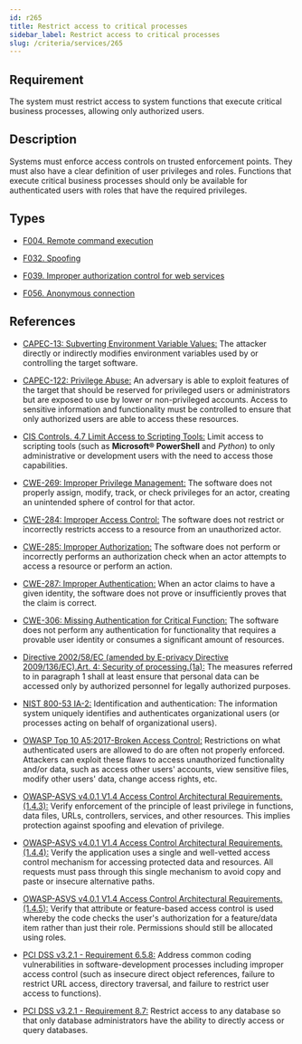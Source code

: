 ```yaml
---
id: r265
title: Restrict access to critical processes
sidebar_label: Restrict access to critical processes
slug: /criteria/services/265
---
```


## Requirement

The system must restrict access to system functions
that execute critical business processes,
allowing only authorized users.

## Description

Systems must enforce access controls on trusted enforcement points.
They must also have a clear definition of user privileges and roles.
Functions that execute critical business processes should only be available for
authenticated users with roles that have the required privileges.

## Types

- [F004. Remote command execution](https://docs.fluidattacks.com/types/004)

- [F032. Spoofing](https://fluidattacks.com/products/rules/findings/032/)

- [F039. Improper authorization control for web services](https://fluidattacks.com/products/rules/findings/039/)

- [F056. Anonymous connection](https://fluidattacks.com/products/rules/findings/056/)

## References

- [CAPEC-13: Subverting Environment Variable Values:](http://capec.mitre.org/data/definitions/13.html)
The attacker directly or indirectly modifies environment variables used by or
controlling the target software.

- [CAPEC-122: Privilege Abuse:](http://capec.mitre.org/data/definitions/122.html)
An adversary is able to exploit features of the target that should be reserved
for privileged users or administrators but are exposed to use by lower or
non-privileged accounts.
Access to sensitive information and functionality must be controlled to ensure
that only authorized users are able to access these resources.

- [CIS Controls. 4.7 Limit Access to Scripting Tools:](https://www.cisecurity.org/controls/)
Limit access to scripting tools (such as **Microsoft® PowerShell** and
*Python*) to only administrative or development users with the need to access
those capabilities.

- [CWE-269: Improper Privilege Management:](https://cwe.mitre.org/data/definitions/269.html)
The software does not properly assign, modify, track, or check privileges for
an actor,
creating an unintended sphere of control for that actor.

- [CWE-284: Improper Access Control:](https://cwe.mitre.org/data/definitions/284.html)
The software does not restrict or incorrectly restricts access to a resource
from an unauthorized actor.

- [CWE-285: Improper Authorization:](https://cwe.mitre.org/data/definitions/285.html)
The software does not perform or incorrectly performs an authorization check
when an actor attempts to access a resource or perform an action.

- [CWE-287: Improper Authentication:](https://cwe.mitre.org/data/definitions/287.html)
When an actor claims to have a given identity,
the software does not prove or insufficiently proves that the claim is correct.

- [CWE-306: Missing Authentication for Critical Function:](https://cwe.mitre.org/data/definitions/306.html)
The software does not perform any authentication for functionality that
requires a provable user identity or consumes a significant amount of
resources.

- [Directive 2002/58/EC (amended by E-privacy Directive 2009/136/EC).Art. 4: Security of processing.(1a):](https://eur-lex.europa.eu/legal-content/EN/TXT/PDF/?uri=CELEX:02002L0058-20091219)
The measures referred to in paragraph 1 shall at least ensure that personal
data can be accessed only by authorized personnel for legally authorized
purposes.

- [NIST 800-53 IA-2:](https://nvd.nist.gov/800-53/Rev4/control/IA-2)
Identification and authentication:
The information system uniquely identifies and authenticates
organizational users (or processes acting on behalf of organizational users).

- [OWASP Top 10 A5:2017-Broken Access Control:](https://owasp.org/www-project-top-ten/OWASP_Top_Ten_2017/Top_10-2017_A5-Broken_Access_Control)
Restrictions on what authenticated users are allowed to do are often not
properly enforced.
Attackers can exploit these flaws to access unauthorized functionality and/or
data, such as access other users' accounts, view sensitive files,
modify other users' data, change access rights, etc.

- [OWASP-ASVS v4.0.1 V1.4 Access Control Architectural Requirements.(1.4.3):](https://owasp.org/www-project-application-security-verification-standard/)
Verify enforcement of the principle of least privilege in functions, data
files, URLs, controllers, services, and other resources.
This implies protection against spoofing and elevation of privilege.

- [OWASP-ASVS v4.0.1 V1.4 Access Control Architectural Requirements.(1.4.4):](https://owasp.org/www-project-application-security-verification-standard/)
Verify the application uses a single and well-vetted access control mechanism
for accessing protected data and resources.
All requests must pass through this single mechanism to avoid copy and paste or
insecure alternative paths.

- [OWASP-ASVS v4.0.1 V1.4 Access Control Architectural Requirements.(1.4.5):](https://owasp.org/www-project-application-security-verification-standard/)
Verify that attribute or feature-based access control is used whereby the code
checks the user's authorization for a feature/data item rather than just their
role.
Permissions should still be allocated using roles.

- [PCI DSS v3.2.1 - Requirement 6.5.8:](https://www.pcisecuritystandards.org/documents/PCI_DSS_v3-2-1.pdf)
Address common coding vulnerabilities in software-development processes
including improper access control
(such as insecure direct object references, failure to restrict URL access,
directory traversal, and failure to restrict user access to functions).

- [PCI DSS v3.2.1 - Requirement 8.7:](https://www.pcisecuritystandards.org/documents/PCI_DSS_v3-2-1.pdf)
Restrict access to any database so that only database administrators have the
ability to directly access or query databases.
